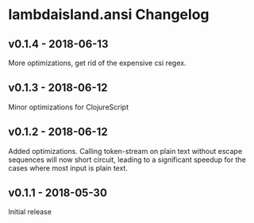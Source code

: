 # lambdaisland.ansi Changelog

## v0.1.4 - 2018-06-13

More optimizations, get rid of the expensive csi regex.

## v0.1.3 - 2018-06-12

Minor optimizations for ClojureScript

## v0.1.2 - 2018-06-12

Added optimizations. Calling token-stream on plain text without escape sequences
will now short circuit, leading to a significant speedup for the cases where
most input is plain text.

## v0.1.1 - 2018-05-30

Initial release
